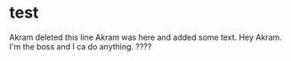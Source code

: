 # test
Akram deleted this line
Akram was here and added some text.
Hey Akram. I'm the boss and I ca do anything.
????
